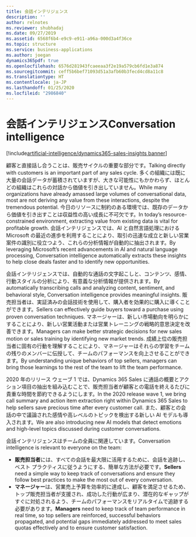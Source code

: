 ```yaml
---
title: 会話インテリジェンス
description: ''
author: relnotes
ms.reviewer: shubhadaj
ms.date: 09/27/2019
ms.assetid: 6568f6b4-e9c9-e911-a96a-000d3a4f36ce
ms.topic: structure
ms.service: business-applications
ms.author: joegan
dynamics365pdf: true
ms.openlocfilehash: 6576d281943fcaeeaa3f2e19a579cb6fd1e3a874
ms.sourcegitcommit: ceff5b6bef71093d51a3afb60b3fecd4cd8a11c8
ms.translationtype: HT
ms.contentlocale: ja-JP
ms.lasthandoff: 01/25/2020
ms.locfileid: "2986840"
---
```

# <a name="conversation-intelligence"></a><span data-ttu-id="a5b6d-102">会話インテリジェンス</span><span class="sxs-lookup"><span data-stu-id="a5b6d-102">Conversation intelligence</span></span>

[!include[artificial-intelligence/dynamics365-sales-insights banner](../includes/artificial-intelligence/dynamics365-sales-insights.md)]

<!--structure start-->
<span data-ttu-id="a5b6d-103">顧客と直接話し合うことは、販売サイクルの重要な部分です。</span><span class="sxs-lookup"><span data-stu-id="a5b6d-103">Talking directly with customers is an important part of any sales cycle.</span></span> <span data-ttu-id="a5b6d-104">多くの組織には既に大量の会話データが蓄積されていますが、大きな可能性にもかかわらず、ほとんどの組織はこれらの対話から価値を引き出していません。</span><span class="sxs-lookup"><span data-stu-id="a5b6d-104">While many organizations have already amassed large volumes of conversational data, most are not deriving any value from these interactions, despite the tremendous potential.</span></span> <span data-ttu-id="a5b6d-105">今日のリソースに制約のある環境では、既存のデータから価値を引き出すことは収益性の高い成長に不可欠です。</span><span class="sxs-lookup"><span data-stu-id="a5b6d-105">In today’s resource-constrained environment, extracting value from existing data is vital for profitable growth.</span></span> <span data-ttu-id="a5b6d-106">会話インテリジェンスでは、AI と自然言語処理における Microsoft の最近の進歩を利用することにより、取引の迅速な成立と新しい営業案件の識別に役立つよう、これらの分析情報が自動的に抽出されます。</span><span class="sxs-lookup"><span data-stu-id="a5b6d-106">By leveraging Microsoft’s recent advancements in AI and natural language processing, Conversation intelligence automatically extracts these insights to help close deals faster and to identify new opportunities.</span></span>

<span data-ttu-id="a5b6d-107">会話インテリジェンスでは、自動的な通話の文字起こしと、コンテンツ、感情、行動スタイルの分析により、有意義な分析情報が提供されます。</span><span class="sxs-lookup"><span data-stu-id="a5b6d-107">By automatically transcribing calls and analyzing content, sentiment, and behavioral style, Conversation intelligence provides meaningful insights.</span></span> <span data-ttu-id="a5b6d-108">販売担当者は、実証済みの会話技術を使用して、購入者を効果的に購入に導くことができます。</span><span class="sxs-lookup"><span data-stu-id="a5b6d-108">Sellers can effectively guide buyers toward a purchase using proven conversation techniques.</span></span> <span data-ttu-id="a5b6d-109">マネージャーは、新しい市場動向を明らかにすることにより、新しい営業活動または営業トレーニングの戦略的意思決定を改善できます。</span><span class="sxs-lookup"><span data-stu-id="a5b6d-109">Managers can make better strategic decisions for new sales motion or sales training by identifying new market trends.</span></span> <span data-ttu-id="a5b6d-110">成績上位の販売担当者に固有の行動を理解することにより、マネージャーはそれらの学習をチームの残りのメンバーに伝授して、チームのパフォーマンスを向上させることができます。</span><span class="sxs-lookup"><span data-stu-id="a5b6d-110">By understanding unique behaviors of top sellers, managers can bring those learnings to the rest of the team to lift the team performance.</span></span>

<span data-ttu-id="a5b6d-111">2020 年のリリース ウェーブ 1 では、Dynamics 365 Sales に通話の概要とアクション項目の抽出を組み込むことで、販売担当者が顧客との電話を終えるたびに貴重な時間を節約できるようにします。</span><span class="sxs-lookup"><span data-stu-id="a5b6d-111">In the 2020 release wave 1, we bring call summary and action item extraction right within Dynamics 365 Sales to help sellers save precious time after every customer call.</span></span>  <span data-ttu-id="a5b6d-112">また、顧客との会話の中で議論された感情や高レベルのトピックを検出する新しい AI モデルも導入されます。</span><span class="sxs-lookup"><span data-stu-id="a5b6d-112">We are also introducing new AI models that detect emotions and high-level topics discussed during customer conversations.</span></span>  

<span data-ttu-id="a5b6d-113">会話インテリジェンスはチームの全員に関連しています。</span><span class="sxs-lookup"><span data-stu-id="a5b6d-113">Conversation intelligence is relevant to everyone on the team:</span></span>

- <span data-ttu-id="a5b6d-114">**販売担当者**には、すべての会話を最大限に活用するために、会話を追跡し、ベスト プラクティスに従うようにする、簡単な方法が必要です。</span><span class="sxs-lookup"><span data-stu-id="a5b6d-114">**Sellers** need a simple way to keep track of conversations and ensure they follow best practices to make the most out of every conversation.</span></span>
- <span data-ttu-id="a5b6d-115">**マネージャー**は、営業売上予算を効率的に達成し、顧客を満足させるため、トップ販売担当者が支援され、成功した行動が広まり、潜在的なギャップがすぐに対処されるよう、チームのパフォーマンスをリアルタイムで追跡する必要があります。</span><span class="sxs-lookup"><span data-stu-id="a5b6d-115">**Managers** need to keep track of team performance in real time, so top sellers are reinforced, successful behaviors propagated, and potential gaps immediately addressed to meet sales quotas effectively and to ensure customer satisfaction.</span></span>
<!--structure end-->



